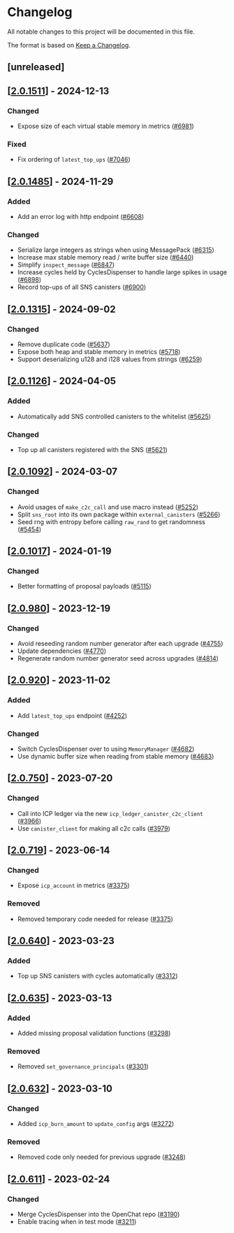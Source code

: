 # Changelog

All notable changes to this project will be documented in this file.

The format is based on [Keep a Changelog](https://keepachangelog.com/en/1.0.0/).

## [unreleased]

## [[2.0.1511](https://github.com/open-chat-labs/open-chat/releases/tag/v2.0.1511-cycles_dispenser)] - 2024-12-13

### Changed

- Expose size of each virtual stable memory in metrics ([#6981](https://github.com/open-chat-labs/open-chat/pull/6981))

### Fixed

- Fix ordering of `latest_top_ups` ([#7046](https://github.com/open-chat-labs/open-chat/pull/7046))

## [[2.0.1485](https://github.com/open-chat-labs/open-chat/releases/tag/v2.0.1485-cycles_dispenser)] - 2024-11-29

### Added

- Add an error log with http endpoint ([#6608](https://github.com/open-chat-labs/open-chat/pull/6608))

### Changed

- Serialize large integers as strings when using MessagePack ([#6315](https://github.com/open-chat-labs/open-chat/pull/6315))
- Increase max stable memory read / write buffer size ([#6440](https://github.com/open-chat-labs/open-chat/pull/6440))
- Simplify `inspect_message` ([#6847](https://github.com/open-chat-labs/open-chat/pull/6847))
- Increase cycles held by CyclesDispenser to handle large spikes in usage ([#6898](https://github.com/open-chat-labs/open-chat/pull/6898))
- Record top-ups of all SNS canisters ([#6900](https://github.com/open-chat-labs/open-chat/pull/6900))

## [[2.0.1315](https://github.com/open-chat-labs/open-chat/releases/tag/v2.0.1315-cycles_dispenser)] - 2024-09-02

### Changed

- Remove duplicate code ([#5637](https://github.com/open-chat-labs/open-chat/pull/5637))
- Expose both heap and stable memory in metrics ([#5718](https://github.com/open-chat-labs/open-chat/pull/5718))
- Support deserializing u128 and i128 values from strings ([#6259](https://github.com/open-chat-labs/open-chat/pull/6259))

## [[2.0.1126](https://github.com/open-chat-labs/open-chat/releases/tag/v2.0.1126-cycles_dispenser)] - 2024-04-05

### Added

- Automatically add SNS controlled canisters to the whitelist ([#5625](https://github.com/open-chat-labs/open-chat/pull/5625))

### Changed

- Top up all canisters registered with the SNS ([#5621](https://github.com/open-chat-labs/open-chat/pull/5621))

## [[2.0.1092](https://github.com/open-chat-labs/open-chat/releases/tag/v2.0.1092-cycles_dispenser)] - 2024-03-07

### Changed

- Avoid usages of `make_c2c_call` and use macro instead ([#5252](https://github.com/open-chat-labs/open-chat/pull/5252))
- Split `sns_root` into its own package within `external_canisters` ([#5266](https://github.com/open-chat-labs/open-chat/pull/5266))
- Seed rng with entropy before calling `raw_rand` to get randomness ([#5454](https://github.com/open-chat-labs/open-chat/pull/5454))

## [[2.0.1017](https://github.com/open-chat-labs/open-chat/releases/tag/v2.0.1017-cycles_dispenser)] - 2024-01-19

### Changed

- Better formatting of proposal payloads ([#5115](https://github.com/open-chat-labs/open-chat/pull/5115))

## [[2.0.980](https://github.com/open-chat-labs/open-chat/releases/tag/v2.0.980-cycles_dispenser)] - 2023-12-19

### Changed

- Avoid reseeding random number generator after each upgrade ([#4755](https://github.com/open-chat-labs/open-chat/pull/4755))
- Update dependencies ([#4770](https://github.com/open-chat-labs/open-chat/pull/4770))
- Regenerate random number generator seed across upgrades ([#4814](https://github.com/open-chat-labs/open-chat/pull/4814))

## [[2.0.920](https://github.com/open-chat-labs/open-chat/releases/tag/v2.0.920-cycles_dispenser)] - 2023-11-02

### Added

- Add `latest_top_ups` endpoint ([#4252](https://github.com/open-chat-labs/open-chat/pull/4252))

### Changed

- Switch CyclesDispenser over to using `MemoryManager` ([#4682](https://github.com/open-chat-labs/open-chat/pull/4682))
- Use dynamic buffer size when reading from stable memory ([#4683](https://github.com/open-chat-labs/open-chat/pull/4683))

## [[2.0.750](https://github.com/open-chat-labs/open-chat/releases/tag/v2.0.750-cycles_dispenser)] - 2023-07-20

### Changed

- Call into ICP ledger via the new `icp_ledger_canister_c2c_client` ([#3966](https://github.com/open-chat-labs/open-chat/pull/3966))
- Use `canister_client` for making all c2c calls ([#3979](https://github.com/open-chat-labs/open-chat/pull/3979))

## [[2.0.719](https://github.com/open-chat-labs/open-chat/releases/tag/v2.0.719-cycles_dispenser)] - 2023-06-14

### Changed

- Expose `icp_account` in metrics ([#3375](https://github.com/open-chat-labs/open-chat/pull/3728))

### Removed

- Removed temporary code needed for release ([#3375](https://github.com/open-chat-labs/open-chat/pull/3375))

## [[2.0.640](https://github.com/open-chat-labs/open-chat/releases/tag/v2.0.640-cycles_dispenser)] - 2023-03-23

### Added

- Top up SNS canisters with cycles automatically ([#3312](https://github.com/open-chat-labs/open-chat/pull/3312))

## [[2.0.635](https://github.com/open-chat-labs/open-chat/releases/tag/v2.0.635-cycles_dispenser)] - 2023-03-13

### Added

- Added missing proposal validation functions ([#3298](https://github.com/open-chat-labs/open-chat/pull/3298))

### Removed

- Removed `set_governance_principals` ([#3301](https://github.com/open-chat-labs/open-chat/pull/3301))

## [[2.0.632](https://github.com/open-chat-labs/open-chat/releases/tag/v2.0.632-cycles_dispenser)] - 2023-03-10

### Changed

- Added `icp_burn_amount` to `update_config` args ([#3272](https://github.com/open-chat-labs/open-chat/pull/3272))

### Removed

- Removed code only needed for previous upgrade ([#3248](https://github.com/open-chat-labs/open-chat/pull/3248))

## [[2.0.611](https://github.com/open-chat-labs/open-chat/releases/tag/v2.0.611-cycles_dispenser)] - 2023-02-24

### Changed

- Merge CyclesDispenser into the OpenChat repo ([#3190](https://github.com/open-chat-labs/open-chat/pull/3190))
- Enable tracing when in test mode ([#3211](https://github.com/open-chat-labs/open-chat/pull/3211))
